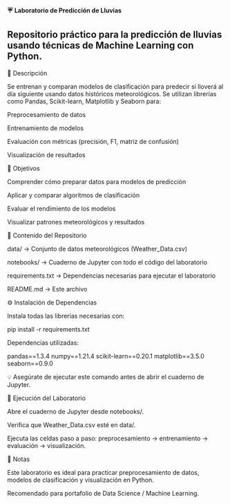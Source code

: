 **☔ Laboratorio de Predicción de Lluvias**

Repositorio práctico para la predicción de lluvias usando técnicas de Machine Learning con Python.
---
📄 Descripción

Se entrenan y comparan modelos de clasificación para predecir si lloverá al día siguiente usando datos históricos meteorológicos.
Se utilizan librerías como Pandas, Scikit-learn, Matplotlib y Seaborn para:

Preprocesamiento de datos

Entrenamiento de modelos

Evaluación con métricas (precisión, F1, matriz de confusión)

Visualización de resultados

🎯 Objetivos

Comprender cómo preparar datos para modelos de predicción

Aplicar y comparar algoritmos de clasificación

Evaluar el rendimiento de los modelos

Visualizar patrones meteorológicos y resultados

📂 Contenido del Repositorio

data/ → Conjunto de datos meteorológicos (Weather_Data.csv)

notebooks/ → Cuaderno de Jupyter con todo el código del laboratorio

requirements.txt → Dependencias necesarias para ejecutar el laboratorio

README.md → Este archivo

⚙️ Instalación de Dependencias

Instala todas las librerías necesarias con:

pip install -r requirements.txt


Dependencias utilizadas:

pandas==1.3.4
numpy==1.21.4
scikit-learn==0.20.1
matplotlib==3.5.0
seaborn==0.9.0


💡 Asegúrate de ejecutar este comando antes de abrir el cuaderno de Jupyter.

🚀 Ejecución del Laboratorio

Abre el cuaderno de Jupyter desde notebooks/.

Verifica que Weather_Data.csv esté en data/.

Ejecuta las celdas paso a paso: preprocesamiento → entrenamiento → evaluación → visualización.

📌 Notas

Este laboratorio es ideal para practicar preprocesamiento de datos, modelos de clasificación y visualización en Python.

Recomendado para portafolio de Data Science / Machine Learning.
